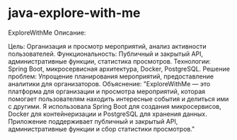 # java-explore-with-me
ExploreWithMe
Описание:

Цель: Организация и просмотр мероприятий, анализ активности пользователей.
Функциональность: Публичный и закрытый API, административные функции, статистика просмотров.
Технологии: Spring Boot, микросервисная архитектура, Docker, PostgreSQL.
Решение проблем: Упрощение планирования мероприятий, предоставление аналитики для организаторов.
Объяснение:
"ExploreWithMe — это платформа для организации и просмотра мероприятий, которая помогает пользователям находить интересные события и делиться ими с другими. Я использовала Spring Boot для создания микросервисов, Docker для контейнеризации и PostgreSQL для хранения данных. Приложение поддерживает публичный и закрытый API, административные функции и сбор статистики просмотров."



